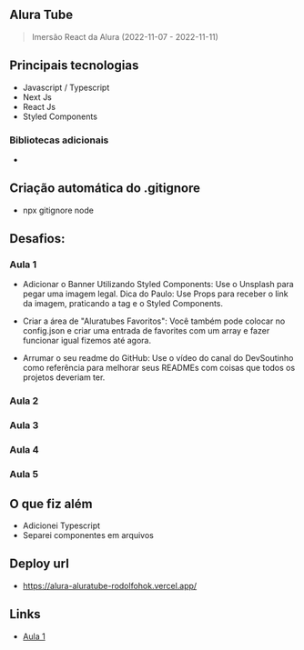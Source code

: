 ## Alura Tube

> Imersão React da Alura (2022-11-07 - 2022-11-11)

## Principais tecnologias

- Javascript / Typescript
- Next Js
- React Js
- Styled Components

### Bibliotecas adicionais

-

## Criação automática do .gitignore

- npx gitignore node

## Desafios:

### Aula 1

- Adicionar o Banner Utilizando Styled Components: Use o Unsplash para pegar uma imagem legal. Dica do Paulo: Use Props para receber o link da imagem, praticando a tag e o Styled Components.

- Criar a área de "Aluratubes Favoritos": Você também pode colocar no config.json e criar uma entrada de favorites com um array e fazer funcionar igual fizemos até agora.

- Arrumar o seu readme do GitHub: Use o vídeo do canal do DevSoutinho como referência para melhorar seus READMEs com coisas que todos os projetos deveriam ter.

### Aula 2

### Aula 3

### Aula 4

### Aula 5

## O que fiz além

- Adicionei Typescript
- Separei componentes em arquivos

## Deploy url

- https://alura-aluratube-rodolfohok.vercel.app/

## Links

- [Aula 1](https://www.alura.com.br/imersao-react/aula01-web-componentes-deploy?utm_source=ActiveCampaign&utm_medium=email&utm_content=%5BImers%C3%A3o+React%5D+Aula+01+liberada++%F0%9F%94%93&utm_campaign=%5BImers%C3%A3o+React%5D+%5B5a+ed+%5D+Libera%C3%A7%C3%A3o+aula+01&vgo_ee=9sAp4dOt0DjSVfvrAoV8GjpxdzkQNl9LgdxZ9pnzLRY%3D)
